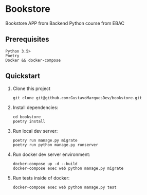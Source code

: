 # Bookstore

Bookstore APP from Backend Python course from EBAC

## Prerequisites

```
Python 3.5>
Poetry
Docker && docker-compose

```

## Quickstart

1. Clone this project

   ```shell
   git clone git@github.com:GustavoMarquesDev/bookstore.git
   ```

2. Install dependencies:

   ```shell
   cd bookstore
   poetry install
   ```

3. Run local dev server:

   ```shell
   poetry run manage.py migrate
   poetry run python manage.py runserver
   ```

4. Run docker dev server environment:

   ```shell
   docker-compose up -d --build
   docker-compose exec web python manage.py migrate
   ```

5. Run tests inside of docker:

   ```shell
   docker-compose exec web python manage.py test
   ```
